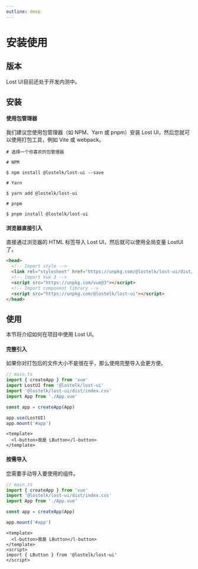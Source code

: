 ```yaml
---
outline: deep
---
```


# 安装使用

## 版本

Lost UI目前还处于开发内测中。

## 安装

#### 使用包管理器

我们建议您使用包管理器（如 NPM、Yarn 或 pnpm）安装 Lost UI，然后您就可以使用打包工具，例如 Vite 或 webpack。

```shell
# 选择一个你喜欢的包管理器

# NPM

$ npm install @lostelk/lost-ui --save

# Yarn

$ yarn add @lostelk/lost-ui

# pnpm

$ pnpm install @lostelk/lost-ui
```

#### 浏览器直接引入

直接通过浏览器的 HTML 标签导入 Lost UI，然后就可以使用全局变量 LostUI 了。

```html
<head>
  <!-- Import style -->
  <link rel="stylesheet" href="https://unpkg.com/@lostelk/lost-ui/dist/index.css" />
  <!-- Import Vue 3 -->
  <script src="https://unpkg.com/vue@3"></script>
  <!-- Import component library -->
  <script src="https://unpkg.com/@lostelk/lost-ui"></script>
</head>
```

## 使用

本节将介绍如何在项目中使用 Lost UI。

#### 完整引入

如果你对打包后的文件大小不是很在乎，那么使用完整导入会更方便。

```ts
// main.ts
import { createApp } from 'vue'
import LostUI from '@lostelk/lost-ui'
import '@lostelk/lost-ui/dist/index.css'
import App from './App.vue'

const app = createApp(App)

app.use(LostUI)
app.mount('#app')
```

```vue
<template>
  <l-button>我是 LButton</l-button>
</template>
```

#### 按需导入

您需要手动导入要使用的组件。

```ts
// main.ts
import { createApp } from 'vue'
import '@lostelk/lost-ui/dist/index.css'
import App from './App.vue'

const app = createApp(App)

app.mount('#app')
```

```vue
<template>
  <l-button>我是 LButton</l-button>
</template>
<script>
import { LButton } from '@lostelk/lost-ui'
</script>
```

